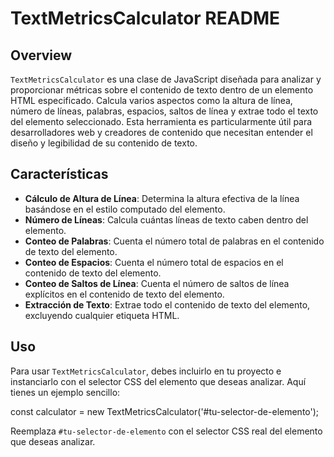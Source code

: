 # TextMetricsCalculator README

## Overview

`TextMetricsCalculator` es una clase de JavaScript diseñada para analizar y proporcionar métricas sobre el contenido de texto dentro de un elemento HTML especificado. Calcula varios aspectos como la altura de línea, número de líneas, palabras, espacios, saltos de línea y extrae todo el texto del elemento seleccionado. Esta herramienta es particularmente útil para desarrolladores web y creadores de contenido que necesitan entender el diseño y legibilidad de su contenido de texto.

## Características

- **Cálculo de Altura de Línea**: Determina la altura efectiva de la línea basándose en el estilo computado del elemento.
- **Número de Líneas**: Calcula cuántas líneas de texto caben dentro del elemento.
- **Conteo de Palabras**: Cuenta el número total de palabras en el contenido de texto del elemento.
- **Conteo de Espacios**: Cuenta el número total de espacios en el contenido de texto del elemento.
- **Conteo de Saltos de Línea**: Cuenta el número de saltos de línea explícitos en el contenido de texto del elemento.
- **Extracción de Texto**: Extrae todo el contenido de texto del elemento, excluyendo cualquier etiqueta HTML.

## Uso

Para usar `TextMetricsCalculator`, debes incluirlo en tu proyecto e instanciarlo con el selector CSS del elemento que deseas analizar. Aquí tienes un ejemplo sencillo:

const calculator = new TextMetricsCalculator('#tu-selector-de-elemento'); 

Reemplaza `#tu-selector-de-elemento` con el selector CSS real del elemento que deseas analizar.
